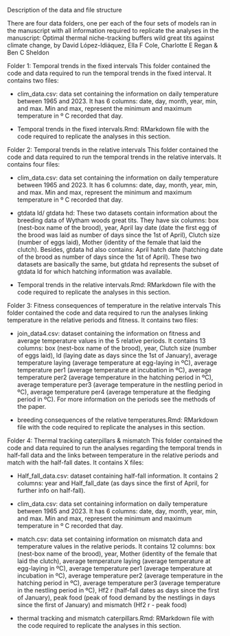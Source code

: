 Description of the data and file structure

There are four data folders, one per each of the four sets of models ran in the manuscript with all information required to replicate the analyses in the manuscript: Optimal thermal niche-tracking buffers wild great tits against climate change, by David López-Idiáquez, Ella F Cole, Charlotte E Regan & Ben C Sheldon

Folder 1: Temporal trends in the fixed intervals
This folder contained the code and data required to run the temporal trends in the fixed interval. It contains two files:

- clim_data.csv: data set containing the information on daily temperature between 1965 and 2023. It has 6 columns: date, day, month, year, min, and max. Min and max, represent the minimum and maximum temperature in º C recorded that day.

- Temporal trends in the fixed intervals.Rmd: RMarkdown file with the code required to replicate the analyses in this section.

Folder 2: Temporal trends in the relative intervals
This folder contained the code and data required to run the temporal trends in the relative intervals. It contains four files:

- clim_data.csv: data set containing the information on daily temperature between 1965 and 2023. It has 6 columns: date, day, month, year, min, and max. Min and max, represent the minimum and maximum temperature in º C recorded that day.

- gtdata ld/ gtdata hd: These two datasets contain information about the breeding data of Wytham woods great tits. They have six columns: box (nest-box name of the brood), year, April lay date (date the first egg of the brood was laid as number of days since the 1st of April), Clutch size (number of eggs laid), Mother (identity of the female that laid the clutch). Besides, gtdata hd also contains: April hatch date (hatching date of the brood as number of days since the 1st of April). These two datasets are basically the same, but gtdata hd represents the subset of gtdata ld for which hatching information was available.

- Temporal trends in the relative intervals.Rmd: RMarkdown file with the code required to replicate the analyses in this section.

Folder 3: Fitness consequences of temperature in the relative intervals
This folder contained the code and data required to run the analyses linking temperature in the relative periods and fitness. It contains two files:

- join_data4.csv: dataset containing the information on fitness and average temperature values in the 5 relative periods. It contains 13 columns: box (nest-box name of the brood), year, Clutch size (number of eggs laid), ld (laying date as days since the 1st of January), average temperature laying (average temperature at egg-laying in ºC), average temperature per1 (average temperature at incubation in ºC), average temperature per2 (average temperature in the hatching period in ºC), average temperature per3 (average temperature in the nestling period in ºC), average temperature per4 (average temperature at the fledging period in ºC). For more information on the periods see the methods of the paper.   

- breeding consequences of the relative temperatures.Rmd:  RMarkdown file with the code required to replicate the analyses in this section.

Folder 4: Thermal tracking caterpillars & mismatch
This folder contained the code and data required to run the analyses regarding the temporal trends in half-fall data and the links between temperature in the relative periods and match with the half-fall dates. It contains X files:

- Half_fall_data.csv: dataset containing half-fall information. It contains 2 columns: year and Half_fall_date (as days since the first of April, for further info on half-fall).

- clim_data.csv: data set containing information on daily temperature between 1965 and 2023. It has 6 columns: date, day, month, year, min, and max. Min and max, represent the minimum and maximum temperature in º C recorded that day.

- match.csv: data set containing information on mismatch data and temperature values in the relative periods. It contains 12 columns: box (nest-box name of the brood), year, Mother (identity of the female that laid the clutch), average temperature laying (average temperature at egg-laying in ºC), average temperature per1 (average temperature at incubation in ºC), average temperature per2 (average temperature in the hatching period in ºC), average temperature per3 (average temperature in the nestling period in ºC), Hf2 r (half-fall dates as days since the first of January), peak food (peak of food demand by the nestlings in days since the first of January) and mismatch (Hf2 r - peak food)

- thermal tracking and mismatch caterpillars.Rmd: RMarkdown file with the code required to replicate the analyses in this section.
